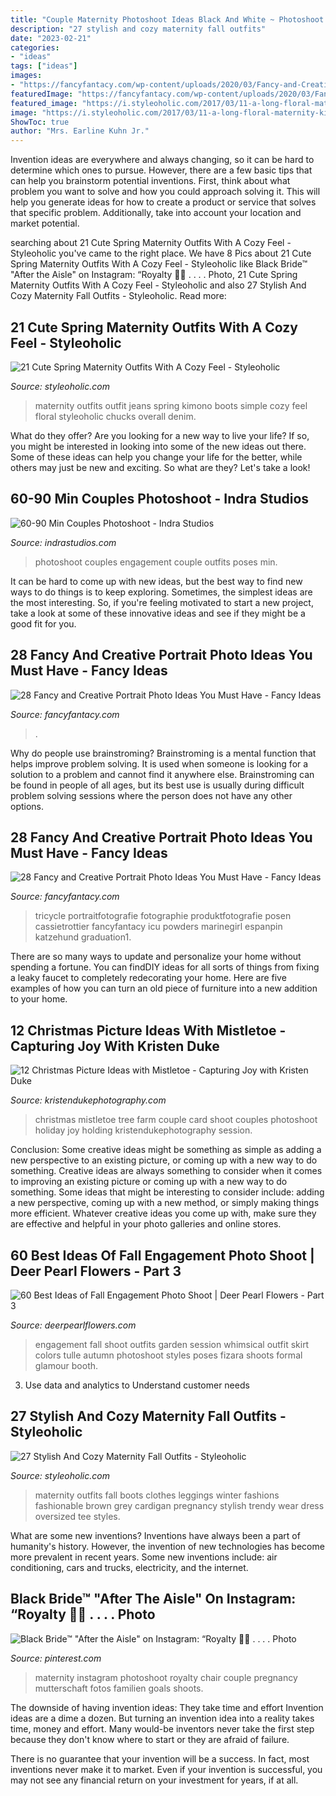 ```yaml
---
title: "Couple Maternity Photoshoot Ideas Black And White ~ Photoshoot Couples Engagement Couple Outfits Poses Min"
description: "27 stylish and cozy maternity fall outfits"
date: "2023-02-21"
categories:
- "ideas"
tags: ["ideas"]
images:
- "https://fancyfantacy.com/wp-content/uploads/2020/03/Fancy-and-Creative-Portrait-Photo-Ideas-You-Must-Have-13.jpg"
featuredImage: "https://fancyfantacy.com/wp-content/uploads/2020/03/Fancy-and-Creative-Portrait-Photo-Ideas-You-Must-Have-19.jpg"
featured_image: "https://i.styleoholic.com/2017/03/11-a-long-floral-maternity-kimono-jeans-a-black-top-and-brown-boots.jpg"
image: "https://i.styleoholic.com/2017/03/11-a-long-floral-maternity-kimono-jeans-a-black-top-and-brown-boots.jpg"
ShowToc: true
author: "Mrs. Earline Kuhn Jr."
---
```



Invention ideas are everywhere and always changing, so it can be hard to determine which ones to pursue. However, there are a few basic tips that can help you brainstorm potential inventions. First, think about what problem you want to solve and how you could approach solving it. This will help you generate ideas for how to create a product or service that solves that specific problem. Additionally, take into account your location and market potential.

	

		
searching about 21 Cute Spring Maternity Outfits With A Cozy Feel - Styleoholic you've came to the right place. We have 8 Pics about 21 Cute Spring Maternity Outfits With A Cozy Feel - Styleoholic like Black Bride™ &quot;After the Aisle&quot; on Instagram: “Royalty 👑😍 . . . . Photo, 21 Cute Spring Maternity Outfits With A Cozy Feel - Styleoholic and also 27 Stylish And Cozy Maternity Fall Outfits - Styleoholic. Read more:
		
    
## 21 Cute Spring Maternity Outfits With A Cozy Feel - Styleoholic

<img loading=lazy src="https://i.styleoholic.com/2017/03/11-a-long-floral-maternity-kimono-jeans-a-black-top-and-brown-boots.jpg" onerror="this.onerror=null;this.src='https://tse4.mm.bing.net/th?id=OIP.UU-bpFLCPwfbD8gL86qqSgHaLG&amp;pid=15.1';" alt="21 Cute Spring Maternity Outfits With A Cozy Feel - Styleoholic">

_Source: styleoholic.com_

>maternity outfits outfit jeans spring kimono boots simple cozy feel floral styleoholic chucks overall denim. 

	

What do they offer?
Are you looking for a new way to live your life? If so, you might be interested in looking into some of the new ideas out there. Some of these ideas can help you change your life for the better, while others may just be new and exciting. So what are they? Let's take a look!

    
## 60-90 Min Couples Photoshoot - Indra Studios

<img loading=lazy src="https://indrastudios.com/wp-content/uploads/2019/10/couples.jpg" onerror="this.onerror=null;this.src='https://tse4.mm.bing.net/th?id=OIP.gnnhzYYlGxSSj0PJovYMcQAAAA&amp;pid=15.1';" alt="60-90 Min Couples Photoshoot - Indra Studios">

_Source: indrastudios.com_

>photoshoot couples engagement couple outfits poses min. 

	

It can be hard to come up with new ideas, but the best way to find new ways to do things is to keep exploring. Sometimes, the simplest ideas are the most interesting. So, if you're feeling motivated to start a new project, take a look at some of these innovative ideas and see if they might be a good fit for you.

    
## 28 Fancy And Creative Portrait Photo Ideas You Must Have - Fancy Ideas

<img loading=lazy src="https://fancyfantacy.com/wp-content/uploads/2020/03/Fancy-and-Creative-Portrait-Photo-Ideas-You-Must-Have-19.jpg" onerror="this.onerror=null;this.src='https://tse3.mm.bing.net/th?id=OIP.c85CnT_KwqQS0Cb-CNa94QHaKX&amp;pid=15.1';" alt="28 Fancy and Creative Portrait Photo Ideas You Must Have - Fancy Ideas">

_Source: fancyfantacy.com_

>. 

	

Why do people use brainstroming?
Brainstroming is a mental function that helps improve problem solving. It is used when someone is looking for a solution to a problem and cannot find it anywhere else. Brainstroming can be found in people of all ages, but its best use is usually during difficult problem solving sessions where the person does not have any other options.

    
## 28 Fancy And Creative Portrait Photo Ideas You Must Have - Fancy Ideas

<img loading=lazy src="https://fancyfantacy.com/wp-content/uploads/2020/03/Fancy-and-Creative-Portrait-Photo-Ideas-You-Must-Have-13.jpg" onerror="this.onerror=null;this.src='https://tse2.mm.bing.net/th?id=OIP.yCVBCEYd3OP07pcChzZv6wHaLH&amp;pid=15.1';" alt="28 Fancy and Creative Portrait Photo Ideas You Must Have - Fancy Ideas">

_Source: fancyfantacy.com_

>tricycle portraitfotografie fotographie produktfotografie posen cassietrottier fancyfantacy icu powders marinegirl espanpin katzehund graduation1. 

	

There are so many ways to update and personalize your home without spending a fortune. You can findDIY ideas for all sorts of things from fixing a leaky faucet to completely redecorating your home. Here are five examples of how you can turn an old piece of furniture into a new addition to your home.

    
## 12 Christmas Picture Ideas With Mistletoe - Capturing Joy With Kristen Duke

<img loading=lazy src="http://www.kristendukephotography.com/wp-content/uploads/2014/12/couple-tree-farm.jpg" onerror="this.onerror=null;this.src='https://tse4.mm.bing.net/th?id=OIP.jPafUbo1BAsTdbiIXMsBfAHaLH&amp;pid=15.1';" alt="12 Christmas Picture Ideas with Mistletoe - Capturing Joy with Kristen Duke">

_Source: kristendukephotography.com_

>christmas mistletoe tree farm couple card shoot couples photoshoot holiday joy holding kristendukephotography session. 

	

Conclusion: Some creative ideas might be something as simple as adding a new perspective to an existing picture, or coming up with a new way to do something.
Creative ideas are always something to consider when it comes to improving an existing picture or coming up with a new way to do something. Some ideas that might be interesting to consider include: adding a new perspective, coming up with a new method, or simply making things more efficient. Whatever creative ideas you come up with, make sure they are effective and helpful in your photo galleries and online stores.

    
## 60 Best Ideas Of Fall Engagement Photo Shoot | Deer Pearl Flowers - Part 3

<img loading=lazy src="https://www.deerpearlflowers.com/wp-content/uploads/2016/08/Fall-Engagement-Photo-Shoot-and-Poses-Ideas-53.jpg" onerror="this.onerror=null;this.src='https://tse4.mm.bing.net/th?id=OIP.7_vg_RnJURCIyKOVLGQ8AwHaLH&amp;pid=15.1';" alt="60 Best Ideas of Fall Engagement Photo Shoot | Deer Pearl Flowers - Part 3">

_Source: deerpearlflowers.com_

>engagement fall shoot outfits garden session whimsical outfit skirt colors tulle autumn photoshoot styles poses fizara shoots formal glamour booth. 

	

3. Use data and analytics to Understand customer needs 

    
## 27 Stylish And Cozy Maternity Fall Outfits - Styleoholic

<img loading=lazy src="https://i.styleoholic.com/2016/08/08-black-leggings-a-white-tee-an-oversized-grey-cardigan-and-brown-boots.jpg" onerror="this.onerror=null;this.src='https://tse4.mm.bing.net/th?id=OIP.6aLLcRHmLgF7V-Bt_HotFgHaLi&amp;pid=15.1';" alt="27 Stylish And Cozy Maternity Fall Outfits - Styleoholic">

_Source: styleoholic.com_

>maternity outfits fall boots clothes leggings winter fashions fashionable brown grey cardigan pregnancy stylish trendy wear dress oversized tee styles. 

	

What are some new inventions?
Inventions have always been a part of humanity's history. However, the invention of new technologies has become more prevalent in recent years. Some new inventions include: air conditioning, cars and trucks, electricity, and the internet.

    
## Black Bride™ &quot;After The Aisle&quot; On Instagram: “Royalty 👑😍 . . . . Photo

<img loading=lazy src="https://i.pinimg.com/originals/e9/11/4f/e9114f58440d7831fa24f0ccef437400.jpg" onerror="this.onerror=null;this.src='https://tse2.mm.bing.net/th?id=OIP.rVgfIV1-zGDEBm591hJBWQHaJM&amp;pid=15.1';" alt="Black Bride™ &quot;After the Aisle&quot; on Instagram: “Royalty 👑😍 . . . . Photo">

_Source: pinterest.com_

>maternity instagram photoshoot royalty chair couple pregnancy mutterschaft fotos familien goals shoots. 

	

The downside of having invention ideas: They take time and effort
Invention ideas are a dime a dozen. But turning an invention idea into a reality takes time, money and effort.
Many would-be inventors never take the first step because they don't know where to start or they are afraid of failure.

There is no guarantee that your invention will be a success. In fact, most inventions never make it to market. Even if your invention is successful, you may not see any financial return on your investment for years, if at all.

